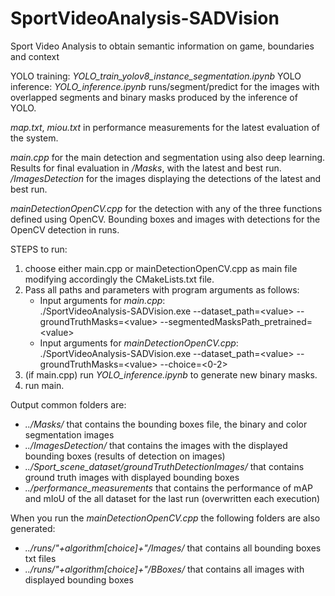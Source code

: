 # SportVideoAnalysis-SADVision
Sport Video Analysis to obtain semantic information on game, boundaries and context

YOLO training: _YOLO_train_yolov8_instance_segmentation.ipynb_
YOLO inference: _YOLO_inference.ipynb_
runs/segment/predict for the images with overlapped segments and binary masks produced by the inference of YOLO.

_map.txt_, _miou.txt_ in performance measurements for the latest evaluation of the system.

_main.cpp_ for the main detection and segmentation using also deep learning.
Results for final evaluation in _/Masks_, with the latest and best run.
_/ImagesDetection_ for the images displaying the detections of the latest and best run.

_mainDetectionOpenCV.cpp_ for the detection with any of the three functions defined using OpenCV.
Bounding boxes and images with detections for the OpenCV detection in runs.

STEPS to run:
1) choose either main.cpp or mainDetectionOpenCV.cpp as main file modifying accordingly the CMakeLists.txt file.
2) Pass all paths and parameters with program arguments as follows:
   * Input arguments for _main.cpp_: <br /> ./SportVideoAnalysis-SADVision.exe --dataset_path=\<value\> --groundTruthMasks=\<value\> --segmentedMasksPath_pretrained=\<value\>
   * Input arguments for _mainDetectionOpenCV.cpp_: <br /> ./SportVideoAnalysis-SADVision.exe --dataset_path=\<value\> --groundTruthMasks=\<value\> --choice=<0-2>
3) (if main.cpp) run _YOLO_inference.ipynb_ to generate new binary masks.
4) run main.


Output common folders are:
* _../Masks/_ that contains the bounding boxes file, the binary and color segmentation images
* _../ImagesDetection/_ that contains the images with the displayed bounding boxes (results of detection on images)
* _../Sport_scene_dataset/groundTruthDetectionImages/_ that contains ground truth images with displayed bounding boxes 
* _../performance_measurements_ that contains the performance of mAP and mIoU of the all dataset for the last run (overwritten each execution)

When you run the _mainDetectionOpenCV.cpp_ the following folders are also generated: 
* _../runs/"+algorithm[choice]+"/Images/_ that contains all bounding boxes txt files
* _../runs/"+algorithm[choice]+"/BBoxes/_ that contains all images with displayed bounding boxes

